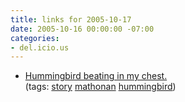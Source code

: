 ```yaml
---
title: links for 2005-10-17
date: 2005-10-16 00:00:00 -07:00
categories:
- del.icio.us
---
```


<ul class="delicious">
	<li>
		<div class="delicious-link"><a href="http://www.honan.net/2005/10/hummingbird-beating-in-my-chest.php">Hummingbird beating in my chest.</a></div>
		<div class="delicious-tags">(tags: <a href="http://del.icio.us/torrez/story">story</a> <a href="http://del.icio.us/torrez/mathonan">mathonan</a> <a href="http://del.icio.us/torrez/hummingbird">hummingbird</a>)</div>
	</li>
</ul>
